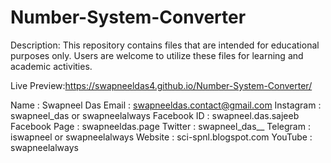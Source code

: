 # Number-System-Converter

Description: This repository contains files that are intended for educational purposes only. Users are welcome to utilize these files for learning and academic activities.

Live Preview:https://swapneeldas4.github.io/Number-System-Converter/

Name          : Swapneel Das
Email         : swapneeldas.contact@gmail.com
Instagram     : swapneel_das or swapneelalways
Facebook ID   : swapneel.das.sajeeb
Facebook Page : swapneeldas.page
Twitter       : swapneel_das__
Telegram      : iswapneel or swapneelalways
Website       : sci-spnl.blogspot.com
YouTube       : swapneelalways
